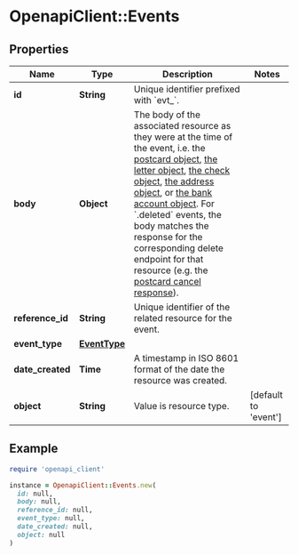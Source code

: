 # OpenapiClient::Events

## Properties

| Name | Type | Description | Notes |
| ---- | ---- | ----------- | ----- |
| **id** | **String** | Unique identifier prefixed with &#x60;evt_&#x60;. |  |
| **body** | **Object** | The body of the associated resource as they were at the time of the event, i.e. the [postcard object](https://docs.lob.com/#tag/Postcards/operation/postcard_retrieve), [the letter object](https://docs.lob.com/#tag/Letters/operation/letter_retrieve), [the check object](https://docs.lob.com/#tag/Checks/operation/check_retrieve), [the address object](https://docs.lob.com/#tag/Addresses/operation/address_retrieve), or [the bank account object](https://docs.lob.com/#tag/Bank-Accounts/operation/bank_account_retrieve). For &#x60;.deleted&#x60; events, the body matches the response for the corresponding delete endpoint for that resource (e.g. the [postcard cancel response](https://docs.lob.com/#tag/Postcards/operation/postcard_delete)). |  |
| **reference_id** | **String** | Unique identifier of the related resource for the event. |  |
| **event_type** | [**EventType**](EventType.md) |  |  |
| **date_created** | **Time** | A timestamp in ISO 8601 format of the date the resource was created. |  |
| **object** | **String** | Value is resource type. | [default to &#39;event&#39;] |

## Example

```ruby
require 'openapi_client'

instance = OpenapiClient::Events.new(
  id: null,
  body: null,
  reference_id: null,
  event_type: null,
  date_created: null,
  object: null
)
```

